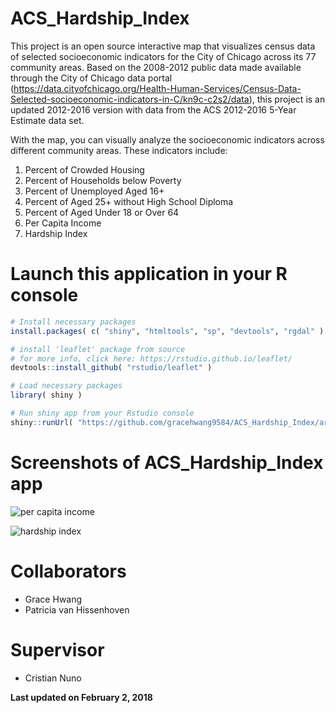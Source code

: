 # ACS_Hardship_Index

This project is an open source interactive map that visualizes census data of selected socioeconomic indicators for the City of Chicago across its 77 community areas. Based on the 2008-2012 public data made available through the City of Chicago data portal (https://data.cityofchicago.org/Health-Human-Services/Census-Data-Selected-socioeconomic-indicators-in-C/kn9c-c2s2/data), this project is an updated 2012-2016 version with data from the ACS 2012-2016 5-Year Estimate data set.

With the map, you can visually analyze the socioeconomic indicators across different community areas. These indicators include:

1. Percent of Crowded Housing
2. Percent of Households below Poverty
3. Percent of Unemployed Aged 16+
4. Percent of Aged 25+ without High School Diploma
5. Percent of Aged Under 18 or Over 64
6. Per Capita Income
7. Hardship Index

# Launch this application in your R console
```R
# Install necessary packages
install.packages( c( "shiny", "htmltools", "sp", "devtools", "rgdal" ) )

# install 'leaflet' package from source
# for more info, click here: https://rstudio.github.io/leaflet/
devtools::install_github( "rstudio/leaflet" )

# Load necessary packages
library( shiny )

# Run shiny app from your Rstudio console
shiny::runUrl( "https://github.com/gracehwang9584/ACS_Hardship_Index/archive/master.zip" )
```

# Screenshots of ACS_Hardship_Index app
![per capita income](https://github.com/gracehwang9584/ACS_Hardship_Index/blob/master/Images/per_capita.png)

![hardship index](https://github.com/gracehwang9584/ACS_Hardship_Index/blob/master/Images/hardshipindex.png)

# Collaborators
- Grace Hwang
- Patricia van Hissenhoven

# Supervisor
- Cristian Nuno

**Last updated on February 2, 2018**